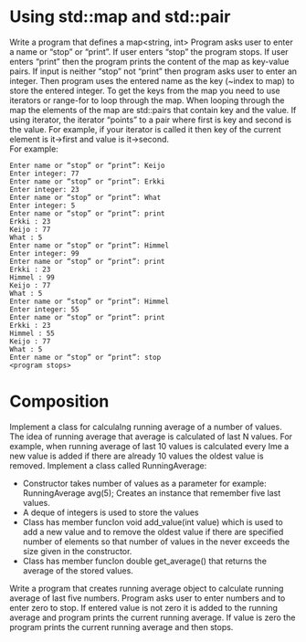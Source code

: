 # Using std::map and std::pair
Write a program that defines a map<string, int>
Program asks user to enter a name or “stop” or “print”. If user enters “stop” the program stops. If
user enters “print” then the program prints the content of the map as key-value pairs. If input is
neither “stop” not “print” then program asks user to enter an integer. Then program uses the
entered name as the key (~index to map) to store the entered integer.
To get the keys from the map you need to use iterators or range-for to loop through the map. When
looping through the map the elements of the map are std::pairs that contain key and the value. If
using iterator, the iterator “points” to a pair where first is key and second is the value. For example, if
your iterator is called it then key of the current element is it->first and value is it->second.<br>
For example:
```
Enter name or “stop” or “print”: Keijo
Enter integer: 77
Enter name or “stop” or “print”: Erkki
Enter integer: 23
Enter name or “stop” or “print”: What
Enter integer: 5
Enter name or “stop” or “print”: print
Erkki : 23
Keijo : 77
What : 5
Enter name or “stop” or “print”: Himmel
Enter integer: 99
Enter name or “stop” or “print”: print
Erkki : 23
Himmel : 99
Keijo : 77
What : 5
Enter name or “stop” or “print”: Himmel
Enter integer: 55
Enter name or “stop” or “print”: print
Erkki : 23
Himmel : 55
Keijo : 77
What : 5
Enter name or “stop” or “print”: stop
<program stops>
```
# Composition
Implement a class for calculaIng running average of a number of values. The idea of running average
that average is calculated of last N values. For example, when running average of last 10 values is
calculated every Ime a new value is added if there are already 10 values the oldest value is removed.
Implement a class called RunningAverage:
- Constructor takes number of values as a parameter for example:
RunningAverage avg(5);
Creates an instance that remember five last values.
- A deque of integers is used to store the values
- Class has member funcIon void add_value(int value) which is used to add a new
value and to remove the oldest value if there are specified number of elements so that
number of values in the never exceeds the size given in the constructor.
- Class has member funcIon double get_average() that returns the average of the stored
values.

Write a program that creates running average object to calculate running average of last five
numbers. Program asks user to enter numbers and to enter zero to stop. If entered value is not zero
it is added to the running average and program prints the current running average. If value is zero the
program prints the current running average and then stops.